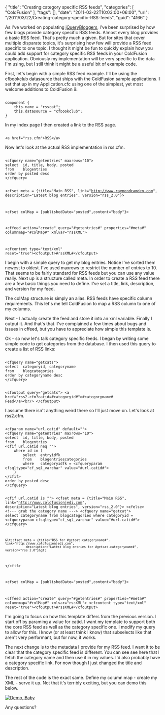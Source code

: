 {
	"title": "Creating category specific RSS feeds",
	"categories": [
		"ColdFusion"
	],
	"tags": [],
	"date": "2011-03-22T10:03:00+06:00",
	"url": "/2011/03/22/Creating-category-specific-RSS-feeds",
	"guid": "4166"
}

As I've worked on populating <a href="http://www.jquerybloggers.com">jQueryBloggers</a>, I've been surprised by how few blogs provide category specific RSS feeds. Almost every blog provides a basic RSS feed. That's pretty much a given. But for sites that cover multiple disparate topics, it's surprising how few will provide a RSS feed specific to one topic. I thought it might be fun to quickly explain how you could add support for category specific RSS feeds in your ColdFusion application. Obviously my implementation will be very specific to the data I'm using, but I still think it might be a useful bit of example code.
<!--more-->
<p>

First, let's begin with a simple RSS feed example. I'll be using the cfbookclub datasource that ships with the ColdFusion sample applications. I set that up in my Application.cfc using one of the simplest, yet most welcome additions to ColdFusion 9.

<p>

<code>
component {
	this.name = "rsscat";
	this.datasource = "cfbookclub";
}
</code>

<p>

In my index page I then created a link to the RSS page.

<p>

<code>
&lt;a href="rss.cfm"&gt;RSS&lt;/a&gt;
</code>

<p>

Now let's look at the actual RSS implementation in rss.cfm.

<p>

<code>
&lt;cfquery name="getentries" maxrows="10"&gt;
select	id, title, body, posted
from	blogentries
order by posted desc
&lt;/cfquery&gt;


&lt;cfset meta = {title="Main RSS", link="http://www.raymondcamden.com", 
			   description="Latest blog entries", version="rss_2.0"}&gt;
			   
&lt;cfset colMap = {publishedDate="posted",content="body"}&gt;

&lt;cffeed action="create" query="#getentries#" properties="#meta#" columnmap="#colMap#" xmlvar="rssXML"&gt;

&lt;cfcontent type="text/xml" reset="true"&gt;&lt;cfoutput&gt;#rssXML#&lt;/cfoutput&gt;
</code>

<p>

I begin with a simple query to get my blog entries. Notice I've sorted them newest to oldest. I've used maxrows to restrict the number of entries to 10. That seems to be fairly standard for RSS feeds but you can use any value really. Next up is a structure called meta. In order to create a RSS feed there are a few basic things you need to define. I've set a title, link, description, and version for my feed. 

<p>

The colMap structure is simply an alias. RSS feeds have specific column requirements. This let's me tell ColdFusion to map a RSS column to one of my columns. 

<p>

Next - I actually create the feed and store it into an xml variable. Finally I output it. And that's that. I've complained a few times about bugs and issues in cffeed, but you have to appreciate how simple this template is. 

<p>

Ok - so now let's talk category specific feeds. I began by writing some simple code to get categories from the database. I then used this query to create a list of RSS links:

<p>

<code>
&lt;cfquery name="getcats"&gt;
select	categoryid, categoryname
from	blogcategories
order by categoryname desc
&lt;/cfquery&gt;

&lt;cfoutput query="getcats"&gt;
	&lt;a href="rss2.cfm?catid=#categoryid#"&gt;#categoryname# Feed&lt;/a&gt;&lt;br/&gt;
&lt;/cfoutput&gt;
</code>

<p>

I assume there isn't anything weird there so I'll just move on. Let's look at rss2.cfm.

<p>

<code>
&lt;cfparam name="url.catid" default=""&gt;
&lt;cfquery name="getentries" maxrows="10"&gt;
select	id, title, body, posted
from	blogentries
&lt;cfif url.catid neq ""&gt;
	where id in (
		select 	entryidfk 
		from	blogentriescategories
		where	categoryidfk = &lt;cfqueryparam cfsqltype="cf_sql_varchar" value="#url.catid#"&gt;		
	)
&lt;/cfif&gt;
order by posted desc
&lt;/cfquery&gt;

&lt;cfif url.catid is ""&gt;
	&lt;cfset meta = {title="Main RSS", link="http://www.coldfusionjedi.com", 
			   description="Latest blog entries", version="rss_2.0"}&gt;
&lt;cfelse&gt;
	&lt;!--- grab the category name ---&gt;	
	&lt;cfquery name="getcat"&gt;
	select	categoryname
	from	blogcategories
	where	categoryid = &lt;cfqueryparam cfsqltype="cf_sql_varchar" value="#url.catid#"&gt;
	&lt;/cfquery&gt;

	&lt;cfset meta = {title="RSS for #getcat.categoryname#", link="http://www.coldfusionjedi.com", 
			   description="Latest blog entries for #getcat.categoryname#", version="rss_2.0"}&gt;

&lt;/cfif&gt;
			   
&lt;cfset colMap = {publishedDate="posted",content="body"}&gt;

&lt;cffeed action="create" query="#getentries#" properties="#meta#" columnmap="#colMap#" xmlvar="rssXML"&gt;
&lt;cfcontent type="text/xml" reset="true"&gt;&lt;cfoutput&gt;#rssXML#&lt;/cfoutput&gt;
</code>

<p>

I'm going to focus on how this template differs from the previous version. I start off by paraming a value for catid. I want my template to support both the core RSS feed as well as the category specific one. I modify my query to allow for this. I know (or at least think I know) that subselects like that aren't very performant, but for now, it works. 

<p>

The next change is to the metadata I provide for my RSS feed. I want it to be clear that the category specific feed is different. You can see see here that I fetch the category name and then use it in my values. I'd also probably have a category specific link. For now though I just changed the title and description. 

<p>

The rest of the code is the exact same. Define my column map - create my XML - serve it up. Not that it's terribly exciting, but you can demo this below.

<p>

<a href="http://www.coldfusionjedi.com/demos/march222011/"><img src="https://static.raymondcamden.com/images/cfjedi/icon_128.png" title="Demo, Baby" border="0"></a>

<p>

Any questions?